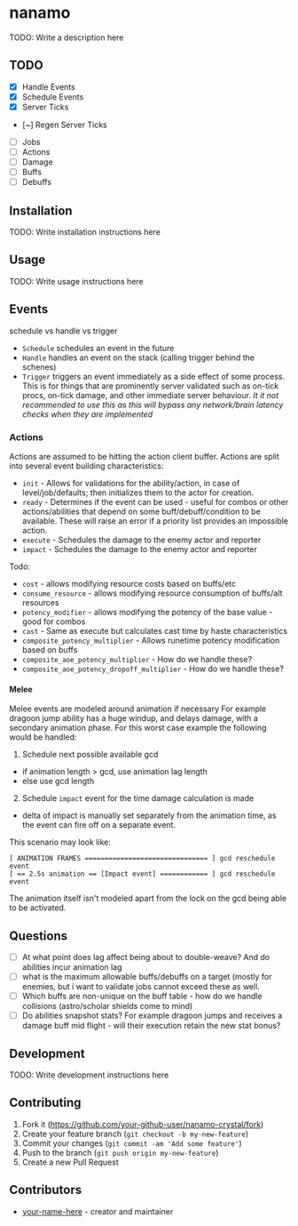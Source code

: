 # nanamo

TODO: Write a description here

## TODO
- [x] Handle Events
- [x] Schedule Events
- [x] Server Ticks
- [~] Regen Server Ticks
- [ ] Jobs
- [ ] Actions
- [ ] Damage
- [ ] Buffs
- [ ] Debuffs

## Installation

TODO: Write installation instructions here

## Usage

TODO: Write usage instructions here


## Events
schedule vs handle vs trigger

- `Schedule` schedules an event in the future
- `Handle` handles an event on the stack (calling trigger behind the schenes)
- `Trigger` triggers an event immediately as a side effect of some process. This is for things that are prominently server validated such as on-tick procs, on-tick damage, and other immediate server behaviour. *It it not recommended to use this as this will bypass any network/brain latency checks when they are implemented*

### Actions

Actions are assumed to be hitting the action client buffer.
Actions are split into several event building characteristics:

- `init` - Allows for validations for the ability/action, in case of level/job/defaults; then initializes them to the actor for creation.
- `ready` - Determines if the event can be used - useful for combos or other actions/abilities that depend on some buff/debuff/condition to be available. These will raise an error if a priority list provides an impossible action.
- `execute` - Schedules the damage to the enemy actor and reporter
- `impact` - Schedules the damage to the enemy actor and reporter

Todo:
- `cost` - allows modifying resource costs based on buffs/etc
- `consume_resource` - allows modifying resource consumption of buffs/alt resources
- `potency_modifier` - allows modifying the potency of the base value - good for combos
- `cast` - Same as execute but calculates cast time by haste characteristics
- `composite_potency_multiplier` - Allows runetime potency modification based on buffs
- `composite_aoe_potency_multiplier` - How do we handle these?
- `composite_aoe_potency_dropoff_multiplier` - How do we handle these?


#### Melee

Melee events are modeled around animation if necessary
For example dragoon jump ability has a huge windup, and delays damage, with a secondary animation phase. For this worst case example the following would be handled:

1. Schedule next possible available gcd
 - if animation length > gcd, use animation lag length
 - else use gcd length

2. Schedule `impact` event for the time damage calculation is made
 - delta of impact is manually set separately from the animation time, as the event can fire off on a separate event.

This scenario may look like:
```
[ ANIMATION FRAMES =============================== ] gcd reschedule event
[ == 2.5s animation == [Impact event] ============ ] gcd reschedule event
```

The animation itself isn't modeled apart from the lock on the gcd being able to be activated.

## Questions
- [ ] At what point does lag affect being about to double-weave? And do abilities incur animation lag
- [ ] what is the maximum allowable buffs/debuffs on a target (mostly for enemies, but i want to validate jobs cannot exceed these as well.
- [ ] Which buffs are non-unique on the buff table - how do we handle collisions (astro/scholar shields come to mind)
- [ ] Do abilities snapshot stats? For example dragoon jumps and receives a damage buff mid flight - will their execution retain the new stat bonus?

## Development

TODO: Write development instructions here

## Contributing

1. Fork it (<https://github.com/your-github-user/nanamo-crystal/fork>)
2. Create your feature branch (`git checkout -b my-new-feature`)
3. Commit your changes (`git commit -am 'Add some feature'`)
4. Push to the branch (`git push origin my-new-feature`)
5. Create a new Pull Request

## Contributors

- [your-name-here](https://github.com/your-github-user) - creator and maintainer
